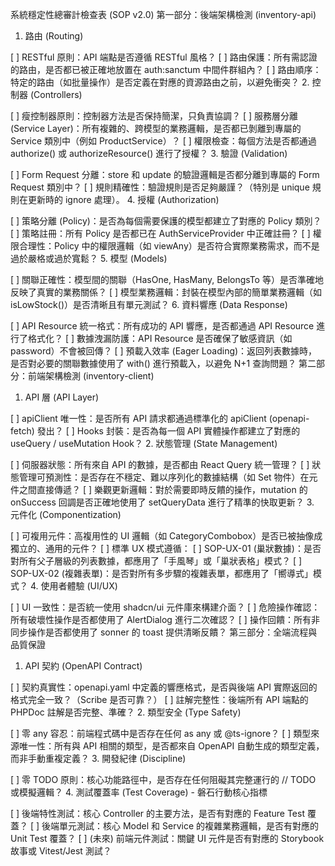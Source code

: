 系統穩定性總審計檢查表 (SOP v2.0)
第一部分：後端架構檢測 (inventory-api)
1. 路由 (Routing)

[ ] RESTful 原則：API 端點是否遵循 RESTful 風格？
[ ] 路由保護：所有需認證的路由，是否都已被正確地放置在 auth:sanctum 中間件群組內？
[ ] 路由順序：特定的路由（如批量操作）是否定義在對應的資源路由之前，以避免衝突？
2. 控制器 (Controllers)

[ ] 瘦控制器原則：控制器方法是否保持簡潔，只負責協調？
[ ] 服務層分離 (Service Layer)：所有複雜的、跨模型的業務邏輯，是否都已剝離到專屬的 Service 類別中（例如 ProductService）？
[ ] 權限檢查：每個方法是否都通過 authorize() 或 authorizeResource() 進行了授權？
3. 驗證 (Validation)

[ ] Form Request 分離：store 和 update 的驗證邏輯是否都分離到專屬的 Form Request 類別中？
[ ] 規則精確性：驗證規則是否足夠嚴謹？（特別是 unique 規則在更新時的 ignore 處理）。
4. 授權 (Authorization)

[ ] 策略分離 (Policy)：是否為每個需要保護的模型都建立了對應的 Policy 類別？
[ ] 策略註冊：所有 Policy 是否都已在 AuthServiceProvider 中正確註冊？
[ ] 權限合理性：Policy 中的權限邏輯（如 viewAny）是否符合實際業務需求，而不是過於嚴格或過於寬鬆？
5. 模型 (Models)

[ ] 關聯正確性：模型間的關聯（HasOne, HasMany, BelongsTo 等）是否準確地反映了真實的業務關係？
[ ] 模型業務邏輯：封裝在模型內部的簡單業務邏輯（如 isLowStock()）是否清晰且有單元測試？
6. 資料響應 (Data Response)

[ ] API Resource 統一格式：所有成功的 API 響應，是否都通過 API Resource 進行了格式化？
[ ] 數據洩漏防護：API Resource 是否確保了敏感資訊（如 password）不會被回傳？
[ ] 預載入效率 (Eager Loading)：返回列表數據時，是否對必要的關聯數據使用了 with() 進行預載入，以避免 N+1 查詢問題？
第二部分：前端架構檢測 (inventory-client)
1. API 層 (API Layer)

[ ] apiClient 唯一性：是否所有 API 請求都通過標準化的 apiClient (openapi-fetch) 發出？
[ ] Hooks 封裝：是否為每一個 API 實體操作都建立了對應的 useQuery / useMutation Hook？
2. 狀態管理 (State Management)

[ ] 伺服器狀態：所有來自 API 的數據，是否都由 React Query 統一管理？
[ ] 狀態管理可預測性：是否存在不穩定、難以序列化的數據結構（如 Set 物件）在元件之間直接傳遞？
[ ] 樂觀更新邏輯：對於需要即時反饋的操作，mutation 的 onSuccess 回調是否正確地使用了 setQueryData 進行了精準的快取更新？
3. 元件化 (Componentization)

[ ] 可複用元件：高複用性的 UI 邏輯（如 CategoryCombobox）是否已被抽像成獨立的、通用的元件？
[ ] 標準 UX 模式遵循：
[ ] SOP-UX-01 (巢狀數據)：是否對所有父子層級的列表數據，都應用了「手風琴」或「巢狀表格」模式？
[ ] SOP-UX-02 (複雜表單)：是否對所有多步驟的複雜表單，都應用了「嚮導式」模式？
4. 使用者體驗 (UI/UX)

[ ] UI 一致性：是否統一使用 shadcn/ui 元件庫來構建介面？
[ ] 危險操作確認：所有破壞性操作是否都使用了 AlertDialog 進行二次確認？
[ ] 操作回饋：所有非同步操作是否都使用了 sonner 的 toast 提供清晰反饋？
第三部分：全端流程與品質保證
1. API 契約 (OpenAPI Contract)

[ ] 契約真實性：openapi.yaml 中定義的響應格式，是否與後端 API 實際返回的格式完全一致？（Scribe 是否可靠？）
[ ] 註解完整性：後端所有 API 端點的 PHPDoc 註解是否完整、準確？
2. 類型安全 (Type Safety)

[ ] 零 any 容忍：前端程式碼中是否存在任何 as any 或 @ts-ignore？
[ ] 類型來源唯一性：所有與 API 相關的類型，是否都來自 OpenAPI 自動生成的類型定義，而非手動重複定義？
3. 開發紀律 (Discipline)

[ ] 零 TODO 原則：核心功能路徑中，是否存在任何阻礙其完整運行的 // TODO 或模擬邏輯？
4. 測試覆蓋率 (Test Coverage) - 磐石行動核心指標

[ ] 後端特性測試：核心 Controller 的主要方法，是否有對應的 Feature Test 覆蓋？
[ ] 後端單元測試：核心 Model 和 Service 的複雜業務邏輯，是否有對應的 Unit Test 覆蓋？
[ ] (未來) 前端元件測試：關鍵 UI 元件是否有對應的 Storybook 故事或 Vitest/Jest 測試？